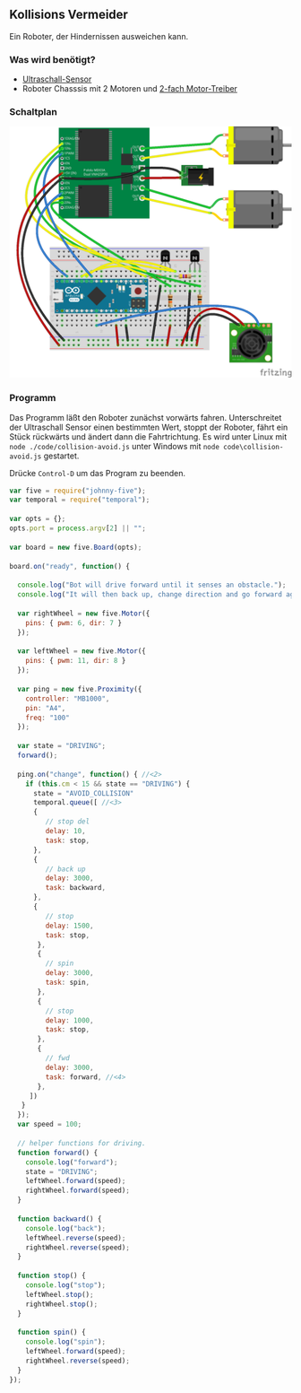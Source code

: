 ## Kollisions Vermeider

Ein Roboter, der Hindernissen ausweichen kann.

### Was wird benötigt?

* [Ultraschall-Sensor](ultrasonic.md)
* Roboter Chasssis mit 2 Motoren und [2-fach Motor-Treiber](dual-motor.md)

### Schaltplan

![Verdrahtung](../../images/circ/collision-avoid_Steckplatine.png)

### Programm

Das Programm läßt den Roboter zunächst vorwärts fahren. Unterschreitet der Ultraschall Sensor einen bestimmten Wert, stoppt der Roboter, fährt ein Stück rückwärts und ändert dann die Fahrtrichtung. Es wird unter Linux mit `node ./code/collision-avoid.js` unter Windows mit `node code\collision-avoid.js` gestartet.

Drücke `Control-D` um das Program zu beenden.

```javascript
var five = require("johnny-five");
var temporal = require("temporal");

var opts = {};
opts.port = process.argv[2] || "";

var board = new five.Board(opts);

board.on("ready", function() {

  console.log("Bot will drive forward until it senses an obstacle.");
  console.log("It will then back up, change direction and go forward again");

  var rightWheel = new five.Motor({
    pins: { pwm: 6, dir: 7 }
  });

  var leftWheel = new five.Motor({
    pins: { pwm: 11, dir: 8 }
  });

  var ping = new five.Proximity({
    controller: "MB1000",
    pin: "A4",
    freq: "100"
  });

  var state = "DRIVING";
  forward();

  ping.on("change", function() { //<2>
    if (this.cm < 15 && state == "DRIVING") {
      state = "AVOID_COLLISION"
      temporal.queue([ //<3>
      {
         // stop del           
         delay: 10,
         task: stop,
      },
      {
         // back up
         delay: 3000,
         task: backward,
      },
      {
         // stop
         delay: 1500,
         task: stop,
       },
       {
         // spin
         delay: 3000,
         task: spin, 
       },
       {
         // stop
         delay: 1000,
         task: stop,
       },
       {
         // fwd
         delay: 3000,
         task: forward, //<4>
       },
     ])
   }
  });
  var speed = 100;

  // helper functions for driving.
  function forward() {
    console.log("forward");
    state = "DRIVING";
    leftWheel.forward(speed);
    rightWheel.forward(speed);
  }

  function backward() {
    console.log("back");
    leftWheel.reverse(speed);
    rightWheel.reverse(speed);
  }

  function stop() {
    console.log("stop");
    leftWheel.stop();
    rightWheel.stop();
  }

  function spin() {
    console.log("spin");
    leftWheel.forward(speed);
    rightWheel.reverse(speed);
  }
}); 
```
